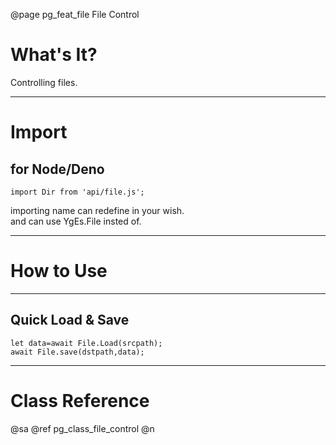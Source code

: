 ﻿@page pg_feat_file File Control

# What's It?

Controlling files.  

-----
# Import

## for Node/Deno

```
import Dir from 'api/file.js';
```
importing name can redefine in your wish.  
and can use YgEs.File insted of.  

-----
# How to Use

-----
## Quick Load & Save

```
let data=await File.Load(srcpath);
await File.save(dstpath,data);
```

-----
# Class Reference

@sa @ref pg_class_file_control @n
